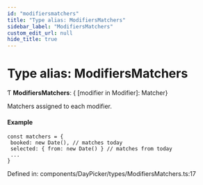 ```yaml
---
id: "modifiersmatchers"
title: "Type alias: ModifiersMatchers"
sidebar_label: "ModifiersMatchers"
custom_edit_url: null
hide_title: true
---
```


# Type alias: ModifiersMatchers

Ƭ **ModifiersMatchers**: { [modifier in Modifier]: Matcher}

Matchers assigned to each modifier.

#### Example

```
const matchers = {
 booked: new Date(), // matches today
 selected: { from: new Date() } // matches from today
 ...
}
```

Defined in: components/DayPicker/types/ModifiersMatchers.ts:17
